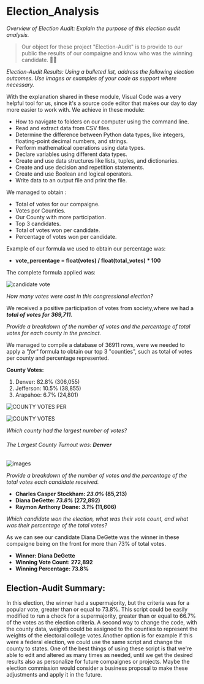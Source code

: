 # Election_Analysis
*Overview of Election Audit: Explain the purpose of this election audit analysis.*
>Our object for these project "Election-Audit" is to provide to our public the results of our compaigne and know who was the winning candidate.  :man_technologist:

*Election-Audit Results: Using a bulleted list, address the following election outcomes. Use images or examples of your code as support where necessary.*



With the explanation shared in these module, Visual Code was a very helpful tool for us, since it's a source code editor that makes our day to day more easier to work with. We achieve in these module:

- How to navigate to folders on our computer using the command line.
- Read and extract data from CSV files.
- Determine the difference between Python data types, like integers, floating-point decimal numbers, and strings.
- Perform mathematical operations using data types.
- Declare variables using different data types.
- Create and use data structures like lists, tuples, and dictionaries.
- Create and use decision and repetition statements.
- Create and use Boolean and logical operators.
- Write data to an output file and print the file.

We managed to obtain :

- Total of votes for our compaigne.
- Votes por Counties.
- Our County with more participation.
- Top 3 candidates.
- Total of votes won per candidate.
- Percentage of votes won per candidate.

Example of our formula we used to obtain our percentage was:

- **vote_percentage = float(votes) / float(total_votes) * 100**


The complete formula applied was:

![candidate vote](https://user-images.githubusercontent.com/114257085/197069009-d9d97269-5b91-4fdf-ab04-4da8396662fd.png)



*How many votes were cast in this congressional election?*

We received a positive participation of votes from society,where we had a ***total of votes for 369,711***.



*Provide a breakdown of the number of votes and the percentage of total votes for each county in the precinct.*

We managed to compile a database of 36911 rows, were we needed to apply a _"for"_ formula to obtain our top 3 "counties", such as total of votes per county and percentage represented.

**County Votes:**

1. Denver: 82.8% (306,055)
2. Jefferson: 10.5% (38,855)
3. Arapahoe: 6.7% (24,801)



![COUNTY VOTES PER](https://user-images.githubusercontent.com/114257085/197062284-745e500b-2b05-47a0-b53b-602bb3b78731.png)

![COUNTY VOTES](https://user-images.githubusercontent.com/114257085/197062304-34281e6f-3eea-4297-b990-fff3fa559a11.png)


*Which county had the largest number of votes?*

###### The Largest County Turnout was: ***Denver***

![images](https://user-images.githubusercontent.com/114257085/197071403-d3da84ad-a361-44dc-9eb3-6cc0a0a2e015.jpg)


*Provide a breakdown of the number of votes and the percentage of the total votes each candidate received.*

- **Charles Casper Stockham: _23.0%_ (85,213)**
- **Diana DeGette: _73.8%_ (272,892)**
- **Raymon Anthony Doane: _3.1%_ (11,606)**

*Which candidate won the election, what was their vote count, and what was their percentage of the total votes?*

As we can see our candidate Diana DeGette was the winner in these compaigne being on the front for more than 73% of total votes.

- **Winner: Diana DeGette**
- **Winning Vote Count: 272,892**
- **Winning Percentage: 73.8%**

## Election-Audit Summary: 
In this election, the winner had a supermajority, but the criteria was for a popular vote, greater than or equal to 73.8%. This script could be easily modified to run a check for a supermajority, greater than or equal to 66.7% of the votes as the election criteria. A second way to change the code, with the county data, weights could be assigned to the counties to represent the weights of the electoral college votes.Another option is for example if this were a federal election, we could use the same script and change the county to states. One of the best things of using these script is that we're able to edit and altered as many times as needed, until we get the desired results also as personalize for future compaignes or projects. Maybe the election commission would consider a business proposal to make these adjustments and apply it in the future.
